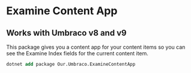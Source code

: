﻿# Examine Content App

## Works with Umbraco v8 and v9

This package gives you a content app for your content items so you can see the Examine Index fields for the current content item.

```ps
dotnet add package Our.Umbraco.ExamineContentApp
```